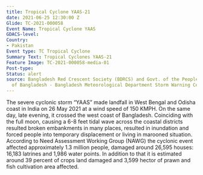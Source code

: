 ```yaml
---
title: Tropical Cyclone YAAS-21
date: 2021-06-25 12:30:00 Z
Glide: TC-2021-000058
Event Name: Tropical Cyclone YAAS
GDACS-level: 
Country:
- Pakistan
Event type: TC Tropical Cyclone
Summary Text: Tropical Cyclones YAAS-21
Feature Image: TC-2021-000058-media-01
Post-type: 
Status: alert
source: Bangladesh Red Crescent Society (BDRCS) and Govt. of the People's Republic
  of Bangladesh - Bangladesh Meteorological Department Storm Warning Center
---
```


The severe cyclonic storm “YAAS” made landfall in West Bengal and Odisha coast in India on 26 May 2021 at a wind speed of 150 KMPH. On the same day, late evening, it crossed the west coast of Bangladesh. Coinciding with the full moon, causing a 6-8 feet tidal wave across the coastal districts resulted broken embankments in many places, resulted in inundation and forced people into temporary displacement or living in marooned situation. According to Need Assessment Working Group (NAWG) the cyclonic event affected approximately 1.3 million people, damaged around 26,595 houses: 16,183 latrines and 1,986 water points. In addition to that it is estimated around 39 percent of crops land damaged and 3,599 hector of prawn and fish cultivation area affected.
